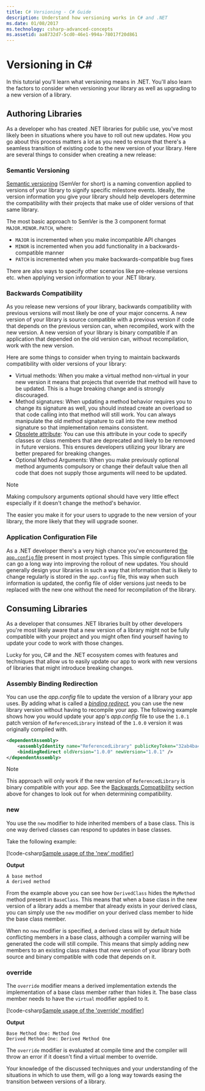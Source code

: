 ```yaml
---
title: C# Versioning - C# Guide
description: Understand how versioning works in C# and .NET
ms.date: 01/08/2017
ms.technology: csharp-advanced-concepts
ms.assetid: aa8732d7-5cd0-46e1-994a-78017f20d861
---
```


# Versioning in C\#

In this tutorial you'll learn what versioning means in .NET. You'll also learn the factors to consider when versioning your library as well as upgrading to a new version of a library.

## Authoring Libraries

As a developer who has created .NET libraries for public use, you've most likely been in situations where you have to roll out new updates. How you go about this process matters a lot as you need to ensure that there's a seamless transition of existing code to the new version of your library. Here are several things to consider when creating a new release:

### Semantic Versioning

[Semantic versioning](https://semver.org/) (SemVer for short) is a naming convention applied to versions of your library to signify specific milestone events.
Ideally, the version information you give your library should help developers determine the compatibility with their projects that make use of older versions of that same library.

The most basic approach to SemVer is the 3 component format `MAJOR.MINOR.PATCH`, where:

- `MAJOR` is incremented when you make incompatible API changes
- `MINOR` is incremented when you add functionality in a backwards-compatible manner
- `PATCH` is incremented when you make backwards-compatible bug fixes

There are also ways to specify other scenarios like pre-release versions etc. when applying version information to your .NET library.

### Backwards Compatibility

As you release new versions of your library, backwards compatibility with previous versions will most likely be one of your major concerns.
A new version of your library is source compatible with a previous version if code that depends on the previous version can, when recompiled, work with the new version. 
A new version of your library is binary compatible if an application that depended on the old version can, without recompilation, work with the new version.

Here are some things to consider when trying to maintain backwards compatibility with older versions of your library:

- Virtual methods: When you make a virtual method non-virtual in your new version it means that projects that override that method
will have to be updated. This is a huge breaking change and is strongly discouraged.
- Method signatures: When updating a method behavior requires you to change its signature as well, you should instead create an overload so that code calling into that method will still work.
You can always manipulate the old method signature to call into the new method signature so that implementation remains consistent.
- [Obsolete attribute](programming-guide/concepts/attributes/common-attributes.md#Obsolete): You can use this attribute in your code to specify classes or class members that are deprecated and likely to be removed in future versions. This ensures developers utilizing your library are better prepared for breaking changes.
- Optional Method Arguments: When you make previously optional method arguments compulsory or change their default value then all code that does not supply those arguments will need to be updated.

> [!NOTE]
> Making compulsory arguments optional should have very little effect especially if it doesn't change the method's behavior.

The easier you make it for your users to upgrade to the new version of your library, the more likely that they will upgrade sooner.

### Application Configuration File

As a .NET developer there's a very high chance you've encountered [the `app.config` file](../framework/configure-apps/file-schema/index.md) present in most project types.
This simple configuration file can go a long way into improving the rollout of new updates. You should generally design your libraries in such a way that information that is likely to change regularly is stored in the `app.config` file, this way when such information is updated, the config file of older versions just needs to be replaced with the new one without the need for recompilation of the library.

## Consuming Libraries

As a developer that consumes .NET libraries built by other developers you're most likely aware that a new version of a library might not be fully compatible with your project and you might often find yourself having to update your code to work with those changes.

Lucky for you, C# and the .NET ecosystem comes with features and techniques that allow us to easily update our app to work with new versions of libraries that might introduce breaking changes.

### Assembly Binding Redirection

You can use the *app.config* file to update the version of a library your app uses. By adding what is called a [*binding redirect*](../framework/configure-apps/redirect-assembly-versions.md), you can use the new library version without having to recompile your app. The following example shows how you would update your app's *app.config* file to use the `1.0.1` patch version of `ReferencedLibrary` instead of the `1.0.0` version it was originally compiled with.

```xml
<dependentAssembly>
    <assemblyIdentity name="ReferencedLibrary" publicKeyToken="32ab4ba45e0a69a1" culture="en-us" />
    <bindingRedirect oldVersion="1.0.0" newVersion="1.0.1" />
</dependentAssembly>
```

> [!NOTE]
> This approach will only work if the new version of `ReferencedLibrary` is binary compatible with your app.
> See the [Backwards Compatibility](#backwards-compatibility) section above for changes to look out for when determining compatibility.

### new

You use the `new` modifier to hide inherited members of a base class. This is one way derived classes can respond to updates in base classes.

Take the following example:

[!code-csharp[Sample usage of the 'new' modifier](~/samples/csharp/versioning/new/Program.cs#sample)]

**Output**

```console
A base method
A derived method
```

From the example above you can see how `DerivedClass` hides the `MyMethod` method present in `BaseClass`.
This means that when a base class in the new version of a library adds a member that already exists in your derived class, you can simply use the `new` modifier on your derived class member to hide the base class member.

When no `new` modifier is specified, a derived class will by default hide conflicting members in a base class, although a compiler warning will be generated the code will still compile. This means that simply adding new members to an existing class makes that new version of your library both source and binary compatible with code that depends on it.

### override

The `override` modifier means a derived implementation extends the implementation of a base class member rather than
hides it. The base class member needs to have the `virtual` modifier applied to it.

[!code-csharp[Sample usage of the 'override' modifier](../../samples/csharp/versioning/override/Program.cs#sample)]

**Output**

```console
Base Method One: Method One
Derived Method One: Derived Method One
```

The `override` modifier is evaluated at compile time and the compiler will throw an error if it doesn't find a virtual member to override.

Your knowledge of the discussed techniques and your understanding of the situations in which to use them, will go a long way towards easing the transition between versions of a library.

